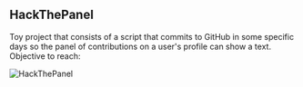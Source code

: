 HackThePanel
-------------
Toy project that consists of a script that commits to GitHub in some specific days so the panel of contributions
on a user's profile can show a text. Objective to reach:

![HackThePanel](https://github.com/ojoven/hackthepanel/blob/master/files/hackthepanel.png "HackThePanel")